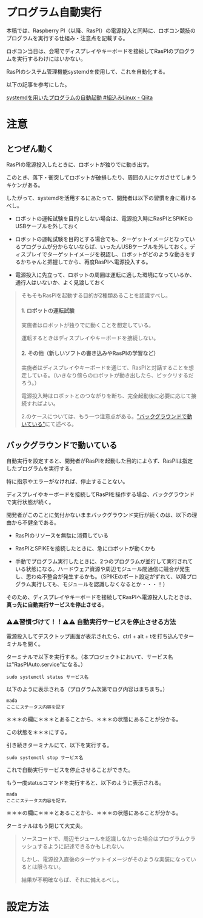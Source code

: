 # プログラム自動実行

本稿では、Raspberry PI（以降、RasPI）の電源投入と同時に、ロボコン競技のプログラムを実行する仕組み・注意点を記載する。

ロボコン当日は、会場でディスプレイやキーボードを接続してRasPIのプログラムを実行するわけにはいかない。

RasPIのシステム管理機能systemdを使用して、これを自動化する。

以下の記事を参考にした。

[systemdを用いたプログラムの自動起動 #組込みLinux - Qiita](https://qiita.com/tkato/items/6a227e7c2c2bde19521c)

# 注意

## とつぜん動く

RasPIの電源投入したときに、ロボットが独りでに動き出す。

このとき、落下・衝突してロボットが破損したり、周囲の人にケガさせてしまうキケンがある。

したがって、systemdを活用するにあたって、開発者は以下の習慣を身に着けるべし。

- ロボットの運転試験を目的としない場合は、電源投入時にRasPIとSPIKEのUSBケーブルを外しておく

- ロボットの運転試験を目的とする場合でも、ターゲットイメージとなっているプログラムが分からないならば、いったんUSBケーブルを外しておく。ディスプレイでターゲットイメージを視認し、ロボットがどのような動きをするかちゃんと把握してから、再度RasPIへ電源投入する。

- 電源投入に先立って、ロボットの周囲は運転に適した環境になっているか、通行人はいないか、よく見渡しておく

> そもそもRasPIを起動する目的が2種類あることを認識すべし。
> 
> #### 1. ロボットの運転試験
> 
> 実施者はロボットが独りでに動くことを想定している。
>
> 運転するときはディスプレイやキーボードを接続しない。
> 
> #### 2. その他（新しいソフトの書き込みやRasPIの学習など）
>
> 実施者はディスプレイやキーボードを通じて、RasPIと対話することを想定している。（いきなり傍らのロボットが動き出したら、ビックリするだろう。）
>
> 電源投入時はロボットとのつながりを断ち、完全起動後に必要に応じて接続すればよい。
> 
> 2.のケースについては、もう一つ注意点がある。["バックグラウンドで動いている"](#バックグラウンドで動いている)にて述べる。

## バックグラウンドで動いている

自動実行を設定すると、開発者がRasPIを起動した目的によらず、RasPIは指定したプログラムを実行する。

特に指示やエラーがなければ、停止することない。

ディスプレイやキーボードを接続してRasPIを操作する場合、バックグラウンドで実行状態が続く。

開発者がこのことに気付かないままバックグラウンド実行が続くのは、以下の理由から不健全である。

- RasPIのリソースを無駄に消費している

- RasPIとSPIKEを接続したときに、急にロボットが動くかも

- 手動でプログラム実行したときに、2つのプログラムが並行して実行されている状態になる。ハードウェア資源や周辺モジュール間通信に競合が発生し、思わぬ不整合が発生するかも。（SPIKEのポート設定がずれて、以降プログラム実行しても、モジュールを認識しなくなるとか・・・！）

そのため、ディスプレイやキーボードを接続してRasPIへ電源投入したときは、<b>真っ先に自動実行サービスを停止させる</b>。

### ⚠️⚠️習慣づけて！！⚠️⚠️ 自動実行サービスを停止させる方法

電源投入してデスクトップ画面が表示されたら、ctrl + alt + tを打ち込んでターミナルを開く。

ターミナルで以下を実行する。（本プロジェクトにおいて、サービス名は"RasPIAuto.service"になる。）

```
sudo systemctl status サービス名
```

以下のように表示される（プログラム次第でログ内容はまちまち。）

```
mada
ここにステータス内容を記す
```

＊＊＊の欄に＊＊＊とあることから、＊＊＊の状態にあることが分かる。

この状態を＊＊＊にする。

引き続きターミナルにて、以下を実行する。

```
sudo systemctl stop サービス名
```

これで自動実行サービスを停止させることができた。

もう一度statusコマンドを実行すると、以下のように表示される。

```
mada
ここにステータス内容を記す。
```

＊＊＊の欄に＊＊＊とあることから、＊＊＊の状態にあることが分かる。

ターミナルはもう閉じて大丈夫。

> ソースコードで、周辺モジュールを認識しなかった場合はプログラムクラッシュするように記述できるかもしれない。
>
> しかし、電源投入直後のターゲットイメージがそのような実装になっているとは限らない。
>
> 結果が不明確ならば、それに備えるべし。

# 設定方法

